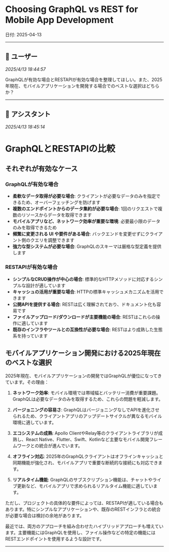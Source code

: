 # Choosing GraphQL vs REST for Mobile App Development

日付: 2025-04-13

---

## 👤 ユーザー
*2025/4/13 18:44:57*

GraphQLが有効な場合とRESTAPIが有効な場合を整理してほしい。また、2025年現在、モバイルアプリケーションを開発する場合でのベストな選択はどちらか？

---

## 🤖 アシスタント
*2025/4/13 18:45:14*

# GraphQLとRESTAPIの比較

## それぞれが有効なケース

### GraphQLが有効な場合
- **柔軟なデータ取得が必要な場合**: クライアントが必要なデータのみを指定できるため、オーバーフェッチングを防げます
- **複数のエンドポイントからのデータ集約が必要な場合**: 1回のリクエストで複数のリソースからデータを取得できます
- **モバイルアプリなど、ネットワーク効率が重要な環境**: 必要最小限のデータのみを取得できるため
- **頻繁に変更される UI や要件がある場合**: バックエンドを変更せずにクライアント側のクエリを調整できます
- **強力な型システムが必要な場合**: GraphQLのスキーマは厳格な型定義を提供します

### RESTAPIが有効な場合
- **シンプルなCRUD操作が中心の場合**: 標準的なHTTPメソッドに対応するシンプルな設計が適しています
- **キャッシュの活用が重要な場合**: HTTPの標準キャッシュメカニズムを活用できます
- **公開APIを提供する場合**: RESTは広く理解されており、ドキュメント化も容易です
- **ファイルアップロード/ダウンロードが主要機能の場合**: RESTはこれらの操作に適しています
- **既存のインフラやツールとの互換性が必要な場合**: RESTはより成熟した生態系を持っています

## モバイルアプリケーション開発における2025年現在のベストな選択

2025年現在、モバイルアプリケーションの開発ではGraphQLが優位になってきています。その理由：

1. **ネットワーク効率**: モバイル環境では帯域幅とバッテリー消費が重要課題。GraphQLは必要なデータのみを取得するため、これらの問題を軽減します。

2. **バージョニングの容易さ**: GraphQLはバージョニングなしでAPIを進化させられるため、クライアントアプリのアップデートサイクルが異なるモバイル環境に適しています。

3. **エコシステムの成熟**: Apollo ClientやRelay等のクライアントライブラリが成熟し、React Native、Flutter、Swift、Kotlinなど主要なモバイル開発フレームワークとの統合が進んでいます。

4. **オフライン対応**: 2025年のGraphQLクライアントはオフラインキャッシュと同期機能が強化され、モバイルアプリで重要な断続的な接続にも対応できます。

5. **リアルタイム機能**: GraphQLのサブスクリプション機能は、チャットやライブ更新など、モバイルアプリで求められるリアルタイム機能に適しています。

ただし、プロジェクトの具体的な要件によっては、RESTAPIが適している場合もあります。特にシンプルなアプリケーションや、既存のRESTインフラとの統合が必要な場合は検討の余地があります。

最近では、両方のアプローチを組み合わせたハイブリッドアプローチも増えています。主要機能にはGraphQLを使用し、ファイル操作などの特定の機能にはRESTエンドポイントを使用するような設計です。

---
